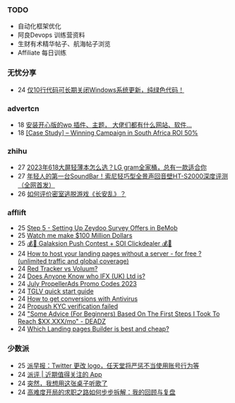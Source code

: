 ### TODO
-  自动化框架优化
-  阿良Devops 训练营资料
-  生财有术精华帖子、航海帖子浏览
-  Affiliate 每日训练

### 无忧分享
<!-- ruyo:START -->
-  24 [仅10行代码可长期关闭Windows系统更新，纯绿色代码！](https://51.ruyo.net/18440.html)<!-- ruyo:END -->

### advertcn
<!-- advertcn:START -->
-  18 [安装开心版的wp 插件、主题， 大佬们都有什么网站、软件...](https://www.advertcn.com/forum.php?mod=viewthread&tid=111253)
-  18 [[Case Study] – Winning Campaign in South Africa ROI 50%](https://www.advertcn.com/forum.php?mod=viewthread&tid=111251)<!-- advertcn:END -->

### zhihu
<!-- zhihu:START -->
-  27 [2023年618大屏轻薄本怎么选？LG gram全家桶，总有一款适合你](http://zhuanlan.zhihu.com/p/632641888?utm_campaign=rss&utm_medium=rss&utm_source=rss&utm_content=title)
-  27 [年轻人的第一台SoundBar！索尼轻巧型全景声回音壁HT-S2000深度评测（全网首发）](http://zhuanlan.zhihu.com/p/630990296?utm_campaign=rss&utm_medium=rss&utm_source=rss&utm_content=title)
-  26 [如何评价密室逃脱游戏《长安乱》？](http://www.zhihu.com/question/563950552/answer/3045961312?utm_campaign=rss&utm_medium=rss&utm_source=rss&utm_content=title)<!-- zhihu:END -->

### afflift
<!-- afflift:START -->
-  25 [Step 5 - Setting Up Zeydoo Survey Offers in BeMob](https://afflift.com/f/threads/step-5-setting-up-zeydoo-survey-offers-in-bemob.7476/)
-  25 [Watch me make $100 Million Dollars](https://afflift.com/f/threads/watch-me-make-100-million-dollars.10915/)
-  25 [💰🤑 Galaksion Push Contest + SOI Clickdealer 💰🤑](https://afflift.com/f/threads/%F0%9F%92%B0%F0%9F%A4%91-galaksion-push-contest-soi-clickdealer-%F0%9F%92%B0%F0%9F%A4%91.11340/)
-  24 [How to host your landing pages without a server - for free ? &lpar;unlimited traffic and global coverage&rpar;](https://afflift.com/f/threads/how-to-host-your-landing-pages-without-a-server-for-free-unlimited-traffic-and-global-coverage.10527/)
-  24 [Red Tracker vs Voluum?](https://afflift.com/f/threads/red-tracker-vs-voluum.11339/)
-  24 [Does Anyone Know who IFX &lpar;UK&rpar; Ltd is?](https://afflift.com/f/threads/does-anyone-know-who-ifx-uk-ltd-is.11337/)
-  24 [July PropellerAds Promo Codes 2023](https://afflift.com/f/threads/july-propellerads-promo-codes-2023.11242/)
-  24 [TGLV quick start guide](https://afflift.com/f/threads/tglv-quick-start-guide.11312/)
-  24 [How to get conversions with Antivirus](https://afflift.com/f/threads/how-to-get-conversions-with-antivirus.11334/)
-  24 [Propush KYC verification failed](https://afflift.com/f/threads/propush-kyc-verification-failed.11338/)
-  24 [&quot;Some Advice &lpar;For Beginners&rpar; Based On The First Steps I Took To Reach $XX,XXX/mo&quot; - DEADZ](https://afflift.com/f/threads/some-advice-for-beginners-based-on-the-first-steps-i-took-to-reach-xx-xxx-mo-deadz.2016/)
-  24 [Which Landing pages Builder is best and cheap?](https://afflift.com/f/threads/which-landing-pages-builder-is-best-and-cheap.11336/)<!-- afflift:END -->

### 少数派
<!-- sspai:START -->
-  25 [派早报：Twitter 更改 logo，任天堂将严惩不当使用账号行为等](https://sspai.com/post/81453)
-  24 [派评 | 近期值得关注的 App](https://sspai.com/post/81442)
-  24 [突然，我想用这张桌子听歌了](https://sspai.com/post/81419)
-  24 [高难度开局的求职之路如何步步拆解：我的回顾与复盘](https://sspai.com/post/81429)<!-- sspai:END -->
